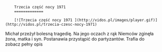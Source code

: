 
        Trzecia część nocy 1971 
        =============
        
        [![Trzecia część nocy 1971 ](http://vidos.pl/images/player.gif)](http://vidos.pl/trzecia-czesc-nocy-1971)
        
        
 Michał przeżył bolesną tragedię. Na jego oczach z rąk Niemców zginęła żona, matka i syn. Postanawia przystąpić do partyzantów. Trafia do zobacz pełny opis
    